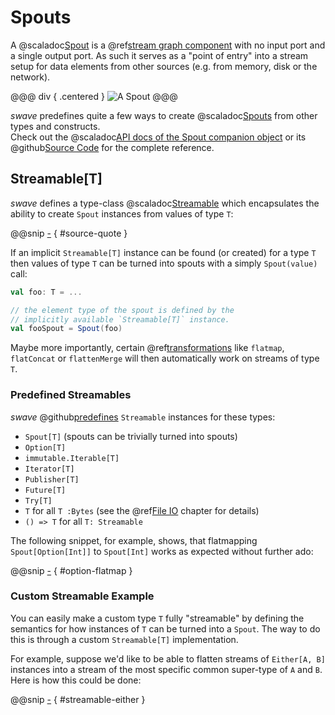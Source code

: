 Spouts
======

A @scaladoc[Spout] is a @ref[stream graph component] with no input port and a single output port. As such it serves
as a "point of entry" into a stream setup for data elements from other sources (e.g. from memory, disk or the network).

@@@ div { .centered }
![A Spout](.../spout.svg)
@@@

*swave* predefines quite a few ways to create @scaladoc[Spouts] from other types and constructs.<br/>
Check out the @scaladoc[API docs of the Spout companion object](swave.core.Spout$) or its
@github[Source Code](/core/src/main/scala/swave/core/Spout.scala) for the complete reference.


Streamable[T]
-------------

*swave* defines a type-class @scaladoc[Streamable] which encapsulates the ability to create `Spout` instances from
values of type `T`:

@@snip [-]($core$/Streamable.scala) { #source-quote }

If an implicit `Streamable[T]` instance can be found (or created) for a type `T` then values of type `T`
can be turned into spouts with a simply `Spout(value)` call:

```scala
val foo: T = ...

// the element type of the spout is defined by the
// implicitly available `Streamable[T]` instance.
val fooSpout = Spout(foo)
```

Maybe more importantly, certain @ref[transformations] like `flatmap`, `flatConcat` or `flattenMerge` will then
automatically work on streams of type `T`.


### Predefined Streamables

*swave* @github[predefines] `Streamable` instances for these types:
 
- `Spout[T]` (spouts can be trivially turned into spouts)
- `Option[T]`
- `immutable.Iterable[T]`
- `Iterator[T]`
- `Publisher[T]`
- `Future[T]`
- `Try[T]`
- `T` for all `T :Bytes` (see the @ref[File IO] chapter for details)
- `() => T` for all `T: Streamable`

The following snippet, for example, shows, that flatmapping `Spout[Option[Int]]` to `Spout[Int]` works as expected
without further ado:

@@snip [-]($test$/SpoutSpec.scala) { #option-flatmap }


### Custom Streamable Example

You can easily make a custom type `T` fully "streamable" by defining the semantics for how instances of `T` can be
turned into a `Spout`. The way to do this is through a custom `Streamable[T]` implementation.
  
For example, suppose we'd like to be able to flatten streams of `Either[A, B]` instances into a stream of the most
specific common super-type of `A` and `B`. Here is how this could be done:

@@snip [-]($test$/SpoutSpec.scala) { #streamable-either }


  [Spout]: swave.core.Spout
  [Spouts]: swave.core.Spout
  [Streamable]: swave.core.Streamable
  [stream graph component]: basics.md#streams-as-graphs
  [transformations]: transformations/index.md
  [predefines]: /core/src/main/scala/swave/core/Streamable.scala
  [File IO]: domain/file-io.md